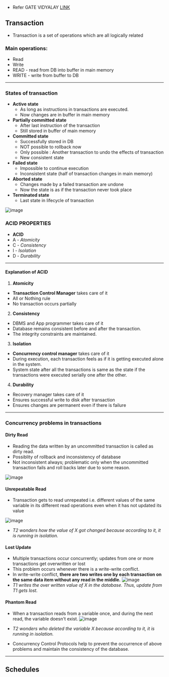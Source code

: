 - Refer GATE VIDYALAY [LINK](https://www.gatevidyalay.com/acid-properties/)
## Transaction
- Transaction is a set of operations which are all logically related
### Main operations:
- Read 
- Write
- READ - read from DB into buffer in main memory
- WRITE - write from buffer to DB

---
### States of transaction
- **Active state**
  - As long as instructions in transactions are executed.
  - Now changes are in buffer in main memory
- **Partially committed state**
  - After last instruction of the transaction
  - Still stored in buffer of main memory
- **Committed state**
  - Successfully stored in DB
  - NOT possible to rollback now
  - Only possible : Another transaction to undo the effects of transaction
  - New consistent state
- **Failed state**
  - Impossible to continue execution
  - Inconsistent state (half of transaction changes in main memory)
- **Aborted state**
  - Changes made by a failed transaction are undone
  - Now the state is as if the transaction never took place
- **Terminated state**
  - Last state in lifecycle of transaction

![image](https://www.gatevidyalay.com/wp-content/uploads/2018/05/Transaction-States-in-DBMS.png)

### ACID PROPERTIES
- **ACID**
- A - _Atomicity_
- C - _Consistency_
- I - _Isolation_
- D - _Durability_

---
#### Explanation of ACID
1. **Atomicity**
  - **Transaction Control Manager** takes care of it
  - All or Nothing rule
  - No transaction occurs partially
2. **Consistency**
  - DBMS and App programmer takes care of it
  - Database remains consistent before and after the transaction.
  - The integrity constraints are maintained.
3. **Isolation**
  - **Concurrency control manager** takes care of it
  - During execution, each transaction feels as if it is getting executed alone in the system.
  - System state after all the transactions is same as the state if the transactions were executed serially one after the other.
4. **Durability**
  - Recovery manager takes care of it
  - Ensures successful write to disk after transaction
  - Ensures changes are permanent even if there is failure

---
### Concurrency problems in transactions

#### Dirty Read
- Reading the data written by an uncommitted transaction is called as dirty read.
- Possiblity of rollback and inconsistency of database
- Not inconsistent always; problematic only when the uncommitted transaction fails and roll backs later due to some reason.

![image](https://user-images.githubusercontent.com/43994542/136761142-2920cd7d-dc12-43fd-83f6-56b5f5a7b289.png)

#### Unrepeatable Read
- Transaction gets to read unrepeated i.e. different values of the same variable in its different read operations even when it has not updated its value

![image](https://user-images.githubusercontent.com/43994542/136761620-58a51026-d3d0-4067-889a-d049886e16d6.png)
- _T2 wonders how the value of X got changed because according to it, it is running in isolation._


#### Lost Update 
- Multiple transactions occur concurrently; updates from one or more transactions get overwritten or lost
- This problem occurs whenever there is a write-write conflict.
- In write-write conflict, **there are two writes one by each transaction on the same data item without any read in the middle.**
![image](https://user-images.githubusercontent.com/43994542/136761966-08573de7-32e2-4601-b52a-d4d72de57198.png)
- _T1 writes the over written value of X in the database. Thus, update from T1 gets lost._
#### Phantom Read
- When a transaction reads from a variable once, and during the next read, the variable doesn't exist. 
![image](https://user-images.githubusercontent.com/43994542/136762726-b7058c80-6881-4726-9bc9-a019acea10d7.png)
- _T2 wonders who deleted the variable X because according to it, it is running in isolation._

- Concurrency Control Protocols help to prevent the occurrence of above problems and maintain the consistency of the database.
 
---

## **Schedules**


